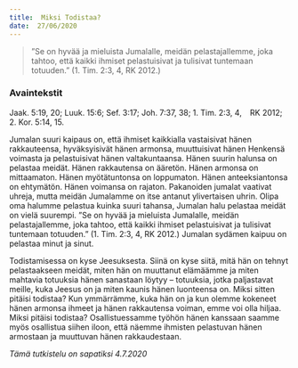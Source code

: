 ```yaml
---
title:  Miksi Todistaa?
date:  27/06/2020
---
```


> <p></p>
> ”Se on hyvää ja mieluista Jumalalle, meidän pelastajallemme, joka tahtoo, että kaikki ihmiset pelastuisivat ja tulisivat tuntemaan totuuden.” (1. Tim. 2:3, 4, RK 2012.)

### Avaintekstit
Jaak. 5:19, 20;  Luuk. 15:6;  Sef. 3:17;  Joh. 7:37, 38;  1. Tim. 2:3, 4,    RK 2012;  2. Kor. 5:14, 15.

Jumalan suuri kaipaus on, että ihmiset kaikkialla vastaisivat hänen rakkauteensa, hyväksyisivät hänen armonsa, muuttuisivat hänen Henkensä voimasta ja pelastuisivat hänen valtakuntaansa. Hänen suurin halunsa on pelastaa meidät. Hänen rakkautensa on ääretön. Hänen armonsa on mittaamaton. Hänen myötätuntonsa on loppumaton. Hänen anteeksiantonsa on ehtymätön. Hänen voimansa on rajaton. Pakanoiden jumalat vaativat uhreja, mutta meidän Jumalamme on itse antanut ylivertaisen uhrin. Olipa oma halumme pelastua kuinka suuri tahansa, Jumalan halu pelastaa meidät on vielä suurempi. ”Se on hyvää ja mieluista Jumalalle, meidän pelastajallemme, joka tahtoo, että kaikki ihmiset pelastuisivat ja tulisivat tuntemaan totuuden.” (1. Tim. 2:3, 4, RK 2012.) Jumalan sydämen kaipuu on pelastaa minut ja sinut.

Todistamisessa on kyse Jeesuksesta. Siinä on kyse siitä, mitä hän on tehnyt pelastaakseen meidät, miten hän on muuttanut elämäämme ja miten mahtavia totuuksia hänen sanastaan löytyy – totuuksia, jotka paljastavat meille, kuka Jeesus on ja miten kaunis hänen luonteensa on. Miksi sitten pitäisi todistaa? Kun ymmärrämme, kuka hän on ja kun olemme kokeneet hänen armonsa ihmeet ja hänen rakkautensa voiman, emme voi olla hiljaa. Miksi pitäisi todistaa? Osallistuessamme työhön hänen kanssaan saamme myös osallistua siihen iloon, että näemme ihmisten pelastuvan hänen armostaan ja muuttuvan hänen rakkaudestaan.

_Tämä tutkistelu on sapatiksi 4.7.2020_